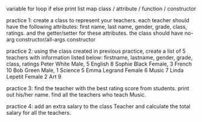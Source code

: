 variable
for loop
if else
print
list
map
class / attribute / function / constructor


practice 1:
create a class to represent your teachers. 
each teacher should have the following attributes:
first name, last name, gender, grade, class, ratings.
and the getter/setter for these attributes.
the class should have no-arg constructor/all-args constructor
 


practice 2:
using the class created in previous practice, create a list of 5 teachers with information listed below:
firstname, lastname, gender,  grade,   class,   ratings
Peter       White      Male,    5     English     8
Sophie      Black      Female,  3     French      10
Bob         Green      Male,    1     Science     5
Emma        Legrand    Female   6     Music       7
Linda       Lepetit    Female   2     Art         9


practice 3:
find the teacher with the best rating score from students. print out his/her name.
find all the teachers who teach Music.


practice 4:
add an extra salary to the class Teacher and calculate the total salary for all the teachers.







